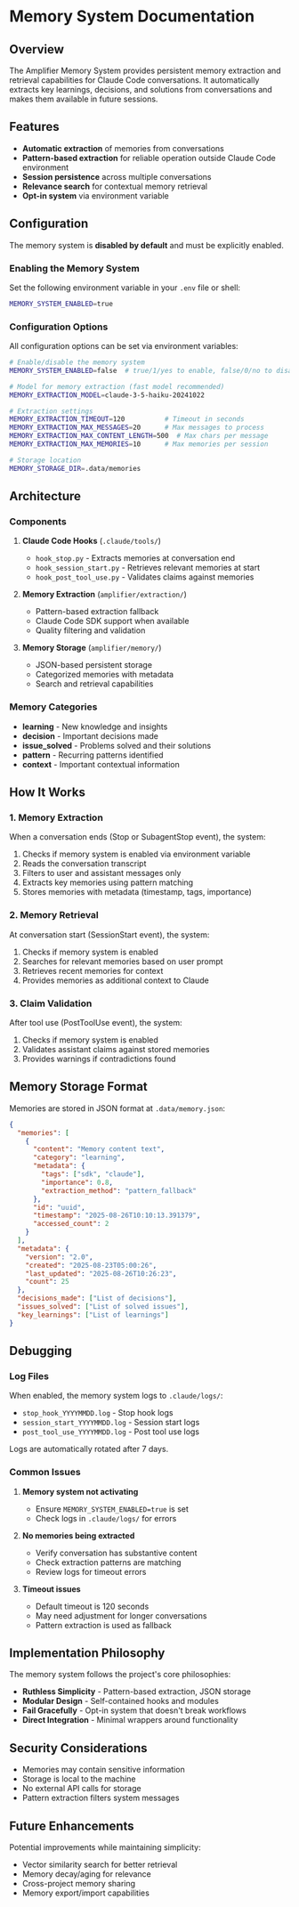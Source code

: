 # Memory System Documentation

## Overview

The Amplifier Memory System provides persistent memory extraction and retrieval capabilities for Claude Code conversations. It automatically extracts key learnings, decisions, and solutions from conversations and makes them available in future sessions.

## Features

- **Automatic extraction** of memories from conversations
- **Pattern-based extraction** for reliable operation outside Claude Code environment
- **Session persistence** across multiple conversations
- **Relevance search** for contextual memory retrieval
- **Opt-in system** via environment variable

## Configuration

The memory system is **disabled by default** and must be explicitly enabled.

### Enabling the Memory System

Set the following environment variable in your `.env` file or shell:

```bash
MEMORY_SYSTEM_ENABLED=true
```

### Configuration Options

All configuration options can be set via environment variables:

```bash
# Enable/disable the memory system
MEMORY_SYSTEM_ENABLED=false  # true/1/yes to enable, false/0/no to disable

# Model for memory extraction (fast model recommended)
MEMORY_EXTRACTION_MODEL=claude-3-5-haiku-20241022

# Extraction settings
MEMORY_EXTRACTION_TIMEOUT=120          # Timeout in seconds
MEMORY_EXTRACTION_MAX_MESSAGES=20      # Max messages to process
MEMORY_EXTRACTION_MAX_CONTENT_LENGTH=500  # Max chars per message
MEMORY_EXTRACTION_MAX_MEMORIES=10      # Max memories per session

# Storage location
MEMORY_STORAGE_DIR=.data/memories
```

## Architecture

### Components

1. **Claude Code Hooks** (`.claude/tools/`)
   - `hook_stop.py` - Extracts memories at conversation end
   - `hook_session_start.py` - Retrieves relevant memories at start
   - `hook_post_tool_use.py` - Validates claims against memories

2. **Memory Extraction** (`amplifier/extraction/`)
   - Pattern-based extraction fallback
   - Claude Code SDK support when available
   - Quality filtering and validation

3. **Memory Storage** (`amplifier/memory/`)
   - JSON-based persistent storage
   - Categorized memories with metadata
   - Search and retrieval capabilities

### Memory Categories

- **learning** - New knowledge and insights
- **decision** - Important decisions made
- **issue_solved** - Problems solved and their solutions
- **pattern** - Recurring patterns identified
- **context** - Important contextual information

## How It Works

### 1. Memory Extraction

When a conversation ends (Stop or SubagentStop event), the system:
1. Checks if memory system is enabled via environment variable
2. Reads the conversation transcript
3. Filters to user and assistant messages only
4. Extracts key memories using pattern matching
5. Stores memories with metadata (timestamp, tags, importance)

### 2. Memory Retrieval

At conversation start (SessionStart event), the system:
1. Checks if memory system is enabled
2. Searches for relevant memories based on user prompt
3. Retrieves recent memories for context
4. Provides memories as additional context to Claude

### 3. Claim Validation

After tool use (PostToolUse event), the system:
1. Checks if memory system is enabled
2. Validates assistant claims against stored memories
3. Provides warnings if contradictions found

## Memory Storage Format

Memories are stored in JSON format at `.data/memory.json`:

```json
{
  "memories": [
    {
      "content": "Memory content text",
      "category": "learning",
      "metadata": {
        "tags": ["sdk", "claude"],
        "importance": 0.8,
        "extraction_method": "pattern_fallback"
      },
      "id": "uuid",
      "timestamp": "2025-08-26T10:10:13.391379",
      "accessed_count": 2
    }
  ],
  "metadata": {
    "version": "2.0",
    "created": "2025-08-23T05:00:26",
    "last_updated": "2025-08-26T10:26:23",
    "count": 25
  },
  "decisions_made": ["List of decisions"],
  "issues_solved": ["List of solved issues"],
  "key_learnings": ["List of learnings"]
}
```

## Debugging

### Log Files

When enabled, the memory system logs to `.claude/logs/`:
- `stop_hook_YYYYMMDD.log` - Stop hook logs
- `session_start_YYYYMMDD.log` - Session start logs  
- `post_tool_use_YYYYMMDD.log` - Post tool use logs

Logs are automatically rotated after 7 days.

### Common Issues

1. **Memory system not activating**
   - Ensure `MEMORY_SYSTEM_ENABLED=true` is set
   - Check logs in `.claude/logs/` for errors

2. **No memories being extracted**
   - Verify conversation has substantive content
   - Check extraction patterns are matching
   - Review logs for timeout errors

3. **Timeout issues**
   - Default timeout is 120 seconds
   - May need adjustment for longer conversations
   - Pattern extraction is used as fallback

## Implementation Philosophy

The memory system follows the project's core philosophies:

- **Ruthless Simplicity** - Pattern-based extraction, JSON storage
- **Modular Design** - Self-contained hooks and modules
- **Fail Gracefully** - Opt-in system that doesn't break workflows
- **Direct Integration** - Minimal wrappers around functionality

## Security Considerations

- Memories may contain sensitive information
- Storage is local to the machine
- No external API calls for storage
- Pattern extraction filters system messages

## Future Enhancements

Potential improvements while maintaining simplicity:

- Vector similarity search for better retrieval
- Memory decay/aging for relevance
- Cross-project memory sharing
- Memory export/import capabilities